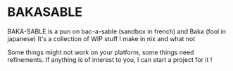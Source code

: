 # BAKASABLE

BAKA-SABLE is a pun on bac-a-sable (sandbox in french) and Baka (fool in japanese)
It's a collection of WIP stuff I make in nix and what not

Some things might not work on your platform, some things need refinements. If anything is of interest to you, I can start a project for it !